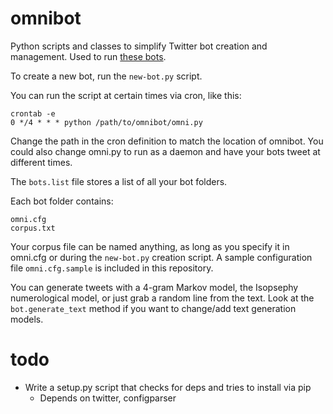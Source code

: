 omnibot
=======

Python scripts and classes to simplify Twitter bot creation and management. Used to run [these bots](https://twitter.com/jmkp/lists/bots).

To create a new bot, run the `new-bot.py` script.

You can run the script at certain times via cron, like this:

	crontab -e
	0 */4 * * * python /path/to/omnibot/omni.py

Change the path in the cron definition to match the location of omnibot. You could also change omni.py to run as a daemon and have your bots tweet at different times.

The `bots.list` file stores a list of all your bot folders. 

Each bot folder contains:

	omni.cfg
	corpus.txt

Your corpus file can be named anything, as long as you specify it in omni.cfg or during the `new-bot.py` creation script. A sample configuration file `omni.cfg.sample` is included in this repository.

You can generate tweets with a 4-gram Markov model, the Isopsephy numerological model, or just grab a random line from the text. Look at the `bot.generate_text` method if you want to change/add text generation models.

todo
====
- Write a setup.py script that checks for deps and tries to install via pip
	- Depends on twitter, configparser

